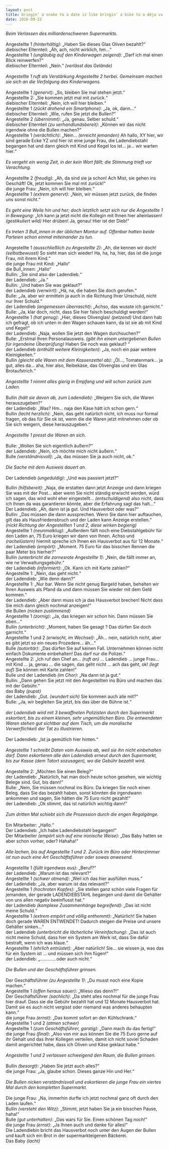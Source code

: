 ```yaml
---
layout: post
title: bringin‘ a snake to a date is like bringin‘ a bike to a déja vu
date: 2016-09-22
---
```


*Beim Verlassen des milliardenschweren Supermarkts.*
<br><br>
Angestellte 1 *(hinterhältig)*: „Haben Sie dieses Glas Oliven bezahlt?“
<br>
diebischer Elternteil: „Äh, ach, nicht wirklich, hm...“
<br>
Angestellte 1 *(ungläubig auf den Kinderwagen zeigend)*: „Darf ich mal einen Blick reinwerfen?“
<br>
diebischer Elternteil: „Nein.“ *(verlässt das Gelände)*
<br><br>
*Angestellte 1 ruft als Verstärkung Angestellte 2 herbei. Gemeinsam machen sie sich an die Verfolgung des Kinderwagens.*
<br><br>
Angestellte 1 *(genervt)*: „So, bleiben Sie mal stehen jetzt.“
<br>
Angestellte 2: „Sie kommen jetzt mal mit zurück.“
<br>
diebischer Elternteil: „Nein, ich will hier bleiben.“
<br>
Angestellte 1 *(zückt drohend ein Smartphone)*: „Ja, ok, dann...“
<br>
diebischer Elternteil: „Wie, rufen Sie jetzt die Bullen?“
<br>
Angestellte 2 *(übernimmt)*: „Ja, genau. Selber schuld.“
<br>
diebischer Elternteil *(zu verhandlundsbereit)*: „Können wir das nicht irgendwie ohne die Bullen machen?“
<br>
Angestellte 1 *(verächtlich)*: „Nein… *(erreicht jemanden)* Ah hallo, XY hier, wir sind gerade Ecke YZ und hier ist eine junge Frau, die Ladendiebstahl begangen hat und dann gleich mit Kind und Kegel los ist… ja… wir warten hier.“
<br><br>
*Es vergeht ein wenig Zeit, in der kein Wort fällt; die Stimmung trieft vor Verachtung.*
<br><br>
Angestellte 2 *(freudig)*: „Ah, da sind sie ja schon! Ach Mist, sie gehen ins Geschäft! Ok, jetzt kommen Sie mal mit zurück!“
<br>
die junge Frau: „Nein, ich will hier bleiben.“
<br>
Angestellte 1 *(extrem genervt)*: „Nein, wir müssen jetzt zurück, die finden uns sonst nicht.“
<br><br>
*Es geht eine Weile hin und her; doch letztlich setzt sich nur die Angestellte 1 in Bewegung*: „Ich kann ja jetzt nicht die Kollegin mit Ihnen hier alleinlassen! *(gestikuliert wild)* Hier drüben! Ja, genau! Hier ist der Dieb!“
<br><br>
*Es treten 3 Bull\_innen in der üblichen Montur auf. Offenbar hatten beide Parteien schon einmal miteinander zu tun.*
<br><br>
Angestellte 1 *(ausschließlich zu Angestellte 2)*: „Ah, die kennen wir doch! *(selbstbewusst)* So sieht man sich wieder! Ha, ha, ha, hier, das ist die junge Frau, mit ihrem Kind.“<br>
die junge Frau mit Kind: „Hallo“
<br>
die Bull\_innen: „Hallo“
<br>
Bullin: „Sie sind also der Ladendieb.“
<br>
der Ladendieb: „Ja.“
<br>
Bullin: „Und haben Sie was geklaut?“
<br>
der Ladendieb *(verwirrt)*: „Hä, na, die haben Sie doch gerufen.“
<br>
Bulle: „Ja, aber wir ermitteln ja auch in die Richtung Ihrer Unschuld, nicht nur Ihrer Schuld.“
<br>
der Ladendieb *(angemessen überrascht)*: „Achso, das wusste ich garnicht.“
<br>
Bulle: „Ja, klar doch, nicht, dass Sie hier falsch beschuldigt werden!“
<br>
Angestellte 1 *(hat genug)*: „Hier, dieses Olivenglas! *(petzend)* Und dann hab ich gefragt, ob ich unten in den Wagen schauen kann, da ist sie ab mit Kind und Kegel!“
<br>
der Ladendieb: „Naja, wollen Sie jetzt den Wagen durchsuchen?“
<br>
Bulle: „Erstmal Ihren Personalausweis. *(gibt ihn einem untergebenen Bullen für irgendeine Überprüfung)* Haben Sie noch was geklaut? “
<br>
der Ladendieb *(enthüllt weitere Kleinigkeiten)*: „Ja, noch ein paar weitere Kleinigkeiten.“
<br>
Bullin *(gleicht alle Waren mit dem Kassenzettel ab)*: „Öl…, Tomatenmark… ja gut, alles da… aha, hier also, Reibekäse, das Olivenglas und ein Glas Brotaufstrich.“
<br><br>
*Angestellte 1 nimmt alles gierig in Empfang und will schon zurück zum Laden.*
<br><br>
Bullin *(hält sie davon ab, zum Ladendieb)*: „Weigern Sie sich, die Waren herauszugeben?“
<br>
der Ladendieb: „Was? Hm… naja den Käse hätt ich schon gern.“
<br>
Bullin *(lacht herzlich)*: „Nein, das geht natürlich nicht, ich muss nur formal fragen, ob das für Sie ok ist, wenn die die Waren jetzt mitnehmen oder ob Sie sich weigern, diese herauszugeben.“ 
<br><br>
*Angestellte 1 presst die Waren an sich.*
<br><br>
Bulle: „Wollen Sie sich eigentlich äußern?“
<br>
der Ladendieb: „Nein, ich möchte mich nicht äußern.“
<br>
Bulle *(verständnisvoll)*: „Ja, das müssen Sie ja auch nicht, ok.“
<br><br>
*Die Sache mit dem Ausweis dauert an.*
<br><br>
Der Ladendieb *(ungeduldig)*: „Und was passiert jetzt?“
<br>

Bullin *(hilfsbereit)*: „Naja, die erstatten dann jetzt Anzeige und dann kriegen Sie was mit der Post… aber wenn Sie nicht ständig erwischt werden, würd ich sagen, das wird wohl eher eingestellt… *(entschuldigend)* also nicht, dass ich Ihnen da was garantieren könnte, aber die Erfahrung sagt das halt…“
<br>
Der Ladendieb: „Ah, dann ist ja gut. Und Hausverbot oder was?“
<br>
Bullin: „Das müssen die dann aussprechen. Wenn Sie dann hier auftauchen, gilt das als Hausfriedensbruch und der Laden kann Anzeige erstellen.“ *(nickt Richtung der Angestellten 1 und 2, diese wirken begierig)*
<br>
Angestellte 1 *(neunmalklug)*: „Außerdem fällt noch eine Diebstahlgebühr für den Laden an, 75 Euro kriegen wir dann von Ihnen. Achso und *(rachelüstern)* hiermit spreche ich Ihnen ein Hausverbot aus für 12 Monate.“
<br>
der Ladendieb *(empört)*: „Moment. 75 Euro für das bisschen Rennen die paar Meter bis hierher?“
<br>
Bullin *(unterbricht die zornesrote Angestellte 1)*: „Nein, die fällt immer an, wie ne Verwaltungsgebühr.“
<br>
der Ladendieb *(informiert)*: „Ok. Kann ich mit Karte zahlen?“
<br>
Angestellte 1: „Nein, das geht nicht.“
<br>
der Ladendieb: „Wie denn dann?“
<br>
Angestellte 1: „Nur bar. Wenn Sie nicht genug Bargeld haben, behalten wir Ihren Ausweis als Pfand da und dann müssen Sie wieder mit dem Geld kommen.“
<br>
der Ladendieb: „Aber dann muss ich ja das Hausverbot brechen! Nicht dass Sie mich dann gleich nochmal anzeigen!“
<br>
die Bullen *(nicken zustimmend)*
<br>
Angestellte 1 *(zornig)*: „Ja, das kriegen wir schon hin. Dann müssen Sie eben...“
<br>
Bullin *(unterbricht)*: „Moment, haben Sie gesagt <Ausweis einbehalten>? Das dürfen Sie doch garnicht.“
<br>
Angestellte 1 und 2 *(erwischt, im Wechsel)*: „Äh… nein, natürlich nicht, aber es gibt jetzt so ein neues Prozedere… äh...“
<br>
Bulle *(autoritär)*: „Das dürfen Sie auf keinen Fall. Unternehmen können nicht einfach Dokumente einbehalten! Das darf nur die Polizei.“
<br>
Angestellte 2: „Ich ruf den Chef an… *(ruft an)* … Ladendieb … junge Frau… mit Kind … ja, genau … die sagen, das geht nicht … ach das geht, ok! *(legt auf)* Sie können mit Karte zahlen!“
<br>
Bulle und der Ladendieb *(im Chor)*: „Na dann ist ja gut.“
<br>
Bullin: „Dann gehen Sie jetzt mit den Angestellten ins Büro und machen das mit der Gebühr.“
<br>
das Baby  *(pupst)*
<br>
der Ladendieb: „Gut. *(wundert sich)* Sie kommen auch alle mit?“
<br>
Bulle: „Ja, wir begleiten Sie jetzt, bis das über die Bühne ist.“
<br><br>
*der Ladendieb wird mit 3 bewaffneten Polizisten durch den Supermarkt eskortiert, bis zu einem kleinen, sehr ungemütlichen Büro. Die entwendeten Waren stehen gut sichtbar auf dem Tisch, um die moralische Verwerflichkeit der Tat zu illustrieren.*
<br><br>
Der Ladendieb: „Ist ja gemütlich hier hinten.“
<br><br>
*Angestellte 1 schreibt Daten vom Ausweis ab, weil sie ihn nicht einbehalten darf. Dann eskortieren alle den Ladendieb erneut durch den Supermarkt, bis zur Kasse (dem Tatort sozusagen), wo die Gebühr bezahlt wird.*
<br><br>
Angestellte 2: „Möchten Sie einen Beleg?“
<br>
der Ladendieb: „Natürlich, hat man doch heute schon gesehen, wie wichtig Belege sind. Gut, bis dann!“
<br>
Bulle: „Nein, Sie müssen nochmal ins Büro. Da kriegen Sie noch einen Beleg, dass Sie das bezahlt haben, sonst könnten die irgendwann ankommen und sagen, Sie hätten die 75 Euro nicht gezahlt!“
<br>
der Ladendieb: „Ok stimmt, das ist natürlich wichtig dann!“
<br><br>
*Zum dritten Mal schiebt sich die Prozession durch die engen Regalgänge.*
<br><br>
Ein Mitarbeiter: „Hallo.“
<br>
Der Ladendieb: „Ich habe Ladendiebstahl begangen!“
<br>
Der Mitarbeiter *(empört sich auf eine ironische Weise)*: „Das Baby hatten se aber schon vorher, oder? Hahaha!“
<br><br>
*Alle lachen, bis auf Angestellte 1 und 2. Zurück im Büro oder Hinterzimmer ist nun auch eine Art Geschäftsführer oder sowas anwesend.*
<br><br>
Angestellte 1 *(füllt irgendwas aus)*: „Beruf?“
<br>
der Ladendieb: „Warum ist das relevant?“
<br>
Angestellte 1 *(schwer atmend)*: „Weil ich das hier ausfüllen muss.“
<br>
der Ladendieb: „Ja, aber warum ist das relevant?“
<br>
Angestellte 1 *(hochroten Kopfes)*: „Sie stellen ganz schön viele Fragen für jemanden, der gerade LADENDIEBSTAHL begangen und damit die Gehälter von uns allen negativ beeinflusst hat.“
<br>
der Ladendieb *(komplexe Zusammenhänge begreifend)*: „Das ist nicht meine Schuld.“
<br>
Angestellte 1 *(extrem empört und völlig enthemmt)*: „Natürlich! Sie haben doch gerade WAREN ENTWENDET! Dadurch steigen die Preise und unsere Gehälter sinken...“
<br>der Ladendieb *(unterbricht die lächerliche Vereinfachung)*: „Das ist auch nicht meine Schuld, dass hier ein System am Werk ist, dass Sie dafür bestraft, wenn ich was klaue.“
<br>
Angestellte 1 *(ehrlich entrüstet)*: „Aber natürlich! Sie… sie wissen ja, was das für ein System ist … und müssen sich ihm fügen!“
<br>
der Ladendieb: „………….oder auch nicht.“
<br><br>
*Die Bullen und der Geschäftsführer grinsen.*
<br><br>
Der Geschäftsführer *(zu Angestellte 1)*: „Du musst noch eine Kopie machen.“
<br>
Angestellte 1 *(offen heraus sauer)*: „Wieso das denn?!“
<br>
Der Geschäftsführer *(sachlich)*: „Da steht alles nochmal für die junge Frau hier drauf. Dass sie die Gebühr bezahlt hat und 12 Monate Hausverbot hat. Damit sie es auch nicht vergisst oder niemand was anderes behaupten kann.“
<br>
die junge Frau *(ernst)*: „Das kommt sofort an den Kühlschrank.“
<br>
Angestellte 1 und 2 *(atmen schwer)*
<br>
Angestellte 1 *(zum Geschäftsführer, garstig)*: „Dann mach du das fertig!“
<br>
die junge Frau *(final)*: „Also von mir aus können Sie die 75 Euro gerne auf ihr Gehalt und das Ihrer Kollegen verteilen, damit ich nicht soviel Schaden damit angerichtet habe, dass ich Oliven und Käse geklaut habe.“
<br><br>
*Angestellte 1 und 2 verlassen schweigend den Raum, die Bullen grinsen.*
<br><br>
Bullin *(besorgt)*: „Haben Sie jetzt auch alles?“
<br>
die junge Frau: „Ja, glaube schon. Dieses ganze Hin und Her.“
<br><br>
*Die Bullen nicken verständnisvoll und eskortieren die junge Frau ein viertes Mal durch den kompletten Supermarkt.* 
<br><br>
Die junge Frau: „Na, immerhin durfte ich jetzt nochmal ganz oft durch den Laden laufen.“
<br>
Bullin *(versteht den Witz)*: „Stimmt, jetzt haben Sie ja ein bisschen Pause, haha!“
<br>
Bulle *(gut unterhalten)*: „Das wars für Sie. Einen schönen Tag noch!“
<br>
die junge Frau *(ernst)*: „Ja Ihnen auch und danke für alles!“
<br>
Die Ladendiebin bricht das Hausverbot noch unter den Augen der Bullen und kauft sich ein Brot in der supermarkteigenen Bäckerei.
<br>
Das Baby *(lacht)*
